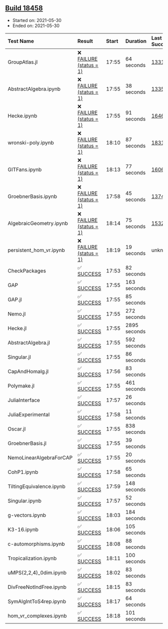 ## [Build 18458](https://oscarci.mathematik.uni-kl.de/job/oscar/18458/)

* Started on: 2021-05-30
* Ended on: 2021-05-30

| Test Name    | Result | Start | Duration | Last Success | First Failure |
|:-------------|:-------|:------|:---------|:-------------|:--------------|
| GroupAtlas.jl | ❌ [FAILURE (status = 1)](https://oscarci.mathematik.uni-kl.de/job/oscar/18458/artifact/logs/build-18458/GroupAtlas.jl.log) | 17:55 | 64 seconds | [13311](https://oscarci.mathematik.uni-kl.de/job/oscar/13311/) | [13312](https://oscarci.mathematik.uni-kl.de/job/oscar/13312/) |
| AbstractAlgebra.ipynb | ❌ [FAILURE (status = 1)](https://oscarci.mathematik.uni-kl.de/job/oscar/18458/artifact/logs/build-18458/AbstractAlgebra.ipynb.log) | 17:55 | 38 seconds | [13355](https://oscarci.mathematik.uni-kl.de/job/oscar/13355/) | [13356](https://oscarci.mathematik.uni-kl.de/job/oscar/13356/) |
| Hecke.ipynb | ❌ [FAILURE (status = 1)](https://oscarci.mathematik.uni-kl.de/job/oscar/18458/artifact/logs/build-18458/Hecke.ipynb.log) | 17:55 | 91 seconds | [16463](https://oscarci.mathematik.uni-kl.de/job/oscar/16463/) | [16464](https://oscarci.mathematik.uni-kl.de/job/oscar/16464/) |
| wronski-poly.ipynb | ❌ [FAILURE (status = 1)](https://oscarci.mathematik.uni-kl.de/job/oscar/18458/artifact/logs/build-18458/wronski-poly.ipynb.log) | 18:10 | 87 seconds | [18314](https://oscarci.mathematik.uni-kl.de/job/oscar/18314/) | [18315](https://oscarci.mathematik.uni-kl.de/job/oscar/18315/) |
| GITFans.ipynb | ❌ [FAILURE (status = 1)](https://oscarci.mathematik.uni-kl.de/job/oscar/18458/artifact/logs/build-18458/GITFans.ipynb.log) | 18:13 | 77 seconds | [16068](https://oscarci.mathematik.uni-kl.de/job/oscar/16068/) | [16069](https://oscarci.mathematik.uni-kl.de/job/oscar/16069/) |
| GroebnerBasis.ipynb | ❌ [FAILURE (status = 1)](https://oscarci.mathematik.uni-kl.de/job/oscar/18458/artifact/logs/build-18458/GroebnerBasis.ipynb.log) | 17:58 | 45 seconds | [13748](https://oscarci.mathematik.uni-kl.de/job/oscar/13748/) | [13749](https://oscarci.mathematik.uni-kl.de/job/oscar/13749/) |
| AlgebraicGeometry.ipynb | ❌ [FAILURE (status = 1)](https://oscarci.mathematik.uni-kl.de/job/oscar/18458/artifact/logs/build-18458/AlgebraicGeometry.ipynb.log) | 18:14 | 75 seconds | [15322](https://oscarci.mathematik.uni-kl.de/job/oscar/15322/) | [15323](https://oscarci.mathematik.uni-kl.de/job/oscar/15323/) |
| persistent_hom_vr.ipynb | ❌ [FAILURE (status = 1)](https://oscarci.mathematik.uni-kl.de/job/oscar/18458/artifact/logs/build-18458/persistent_hom_vr.ipynb.log) | 18:19 | 19 seconds | unknown | unknown |
| CheckPackages | ✅ [SUCCESS](https://oscarci.mathematik.uni-kl.de/job/oscar/18458/artifact/logs/build-18458/CheckPackages.log) | 17:53 | 82 seconds |  |  |
| GAP | ✅ [SUCCESS](https://oscarci.mathematik.uni-kl.de/job/oscar/18458/artifact/logs/build-18458/GAP.log) | 17:55 | 163 seconds |  |  |
| GAP.jl | ✅ [SUCCESS](https://oscarci.mathematik.uni-kl.de/job/oscar/18458/artifact/logs/build-18458/GAP.jl.log) | 17:55 | 85 seconds |  |  |
| Nemo.jl | ✅ [SUCCESS](https://oscarci.mathematik.uni-kl.de/job/oscar/18458/artifact/logs/build-18458/Nemo.jl.log) | 17:55 | 272 seconds |  |  |
| Hecke.jl | ✅ [SUCCESS](https://oscarci.mathematik.uni-kl.de/job/oscar/18458/artifact/logs/build-18458/Hecke.jl.log) | 17:55 | 2895 seconds |  |  |
| AbstractAlgebra.jl | ✅ [SUCCESS](https://oscarci.mathematik.uni-kl.de/job/oscar/18458/artifact/logs/build-18458/AbstractAlgebra.jl.log) | 17:55 | 592 seconds |  |  |
| Singular.jl | ✅ [SUCCESS](https://oscarci.mathematik.uni-kl.de/job/oscar/18458/artifact/logs/build-18458/Singular.jl.log) | 17:55 | 86 seconds |  |  |
| CapAndHomalg.jl | ✅ [SUCCESS](https://oscarci.mathematik.uni-kl.de/job/oscar/18458/artifact/logs/build-18458/CapAndHomalg.jl.log) | 17:56 | 83 seconds |  |  |
| Polymake.jl | ✅ [SUCCESS](https://oscarci.mathematik.uni-kl.de/job/oscar/18458/artifact/logs/build-18458/Polymake.jl.log) | 17:55 | 461 seconds |  |  |
| JuliaInterface | ✅ [SUCCESS](https://oscarci.mathematik.uni-kl.de/job/oscar/18458/artifact/logs/build-18458/JuliaInterface.log) | 17:57 | 26 seconds |  |  |
| JuliaExperimental | ✅ [SUCCESS](https://oscarci.mathematik.uni-kl.de/job/oscar/18458/artifact/logs/build-18458/JuliaExperimental.log) | 17:58 | 11 seconds |  |  |
| Oscar.jl | ✅ [SUCCESS](https://oscarci.mathematik.uni-kl.de/job/oscar/18458/artifact/logs/build-18458/Oscar.jl.log) | 17:55 | 838 seconds |  |  |
| GroebnerBasis.jl | ✅ [SUCCESS](https://oscarci.mathematik.uni-kl.de/job/oscar/18458/artifact/logs/build-18458/GroebnerBasis.jl.log) | 17:55 | 39 seconds |  |  |
| NemoLinearAlgebraForCAP | ✅ [SUCCESS](https://oscarci.mathematik.uni-kl.de/job/oscar/18458/artifact/logs/build-18458/NemoLinearAlgebraForCAP.log) | 17:55 | 20 seconds |  |  |
| CohP1.ipynb | ✅ [SUCCESS](https://oscarci.mathematik.uni-kl.de/job/oscar/18458/artifact/logs/build-18458/CohP1.ipynb.log) | 17:58 | 65 seconds |  |  |
| TiltingEquivalence.ipynb | ✅ [SUCCESS](https://oscarci.mathematik.uni-kl.de/job/oscar/18458/artifact/logs/build-18458/TiltingEquivalence.ipynb.log) | 17:59 | 148 seconds |  |  |
| Singular.ipynb | ✅ [SUCCESS](https://oscarci.mathematik.uni-kl.de/job/oscar/18458/artifact/logs/build-18458/Singular.ipynb.log) | 17:57 | 52 seconds |  |  |
| g-vectors.ipynb | ✅ [SUCCESS](https://oscarci.mathematik.uni-kl.de/job/oscar/18458/artifact/logs/build-18458/g-vectors.ipynb.log) | 18:03 | 184 seconds |  |  |
| K3-16.ipynb | ✅ [SUCCESS](https://oscarci.mathematik.uni-kl.de/job/oscar/18458/artifact/logs/build-18458/K3-16.ipynb.log) | 18:06 | 105 seconds |  |  |
| c-automorphisms.ipynb | ✅ [SUCCESS](https://oscarci.mathematik.uni-kl.de/job/oscar/18458/artifact/logs/build-18458/c-automorphisms.ipynb.log) | 18:08 | 88 seconds |  |  |
| Tropicalization.ipynb | ✅ [SUCCESS](https://oscarci.mathematik.uni-kl.de/job/oscar/18458/artifact/logs/build-18458/Tropicalization.ipynb.log) | 18:11 | 100 seconds |  |  |
| uMPS(2,2,4)_0dim.ipynb | ✅ [SUCCESS](https://oscarci.mathematik.uni-kl.de/job/oscar/18458/artifact/logs/build-18458/uMPS-2-2-4-_0dim.ipynb.log) | 18:02 | 83 seconds |  |  |
| DivFreeNotIndFree.ipynb | ✅ [SUCCESS](https://oscarci.mathematik.uni-kl.de/job/oscar/18458/artifact/logs/build-18458/DivFreeNotIndFree.ipynb.log) | 18:15 | 83 seconds |  |  |
| SymAlgIntToS4rep.ipynb | ✅ [SUCCESS](https://oscarci.mathematik.uni-kl.de/job/oscar/18458/artifact/logs/build-18458/SymAlgIntToS4rep.ipynb.log) | 18:17 | 64 seconds |  |  |
| hom_vr_complexes.ipynb | ✅ [SUCCESS](https://oscarci.mathematik.uni-kl.de/job/oscar/18458/artifact/logs/build-18458/hom_vr_complexes.ipynb.log) | 18:18 | 101 seconds |  |  |
